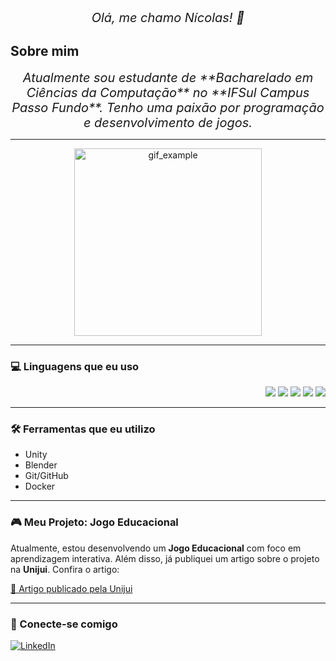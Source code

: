 <div align="center">
  <em style="font-size:20px;"> Olá, me chamo Nícolas! 👋 </em>
</div>

## Sobre mim

<div align="center">
  <em style="font-size:20px;"> Atualmente sou estudante de **Bacharelado em Ciências da Computação** no **IFSul Campus Passo Fundo**. Tenho uma paixão por programação e desenvolvimento de jogos. </em>
</div>

---

<p align="center">
  <img src="https://media1.tenor.com/m/9X-I0mcc_OgAAAAd/dog-funny.gif" alt="gif_example" width="300"/>
</p>

---

### 💻 Linguagens que eu uso

<div align="right">
  <img src="https://img.shields.io/badge/Java-007396?style=for-the-badge&logo=java&logoColor=white" />
  <img src="https://img.shields.io/badge/JavaScript-F7DF1E?style=for-the-badge&logo=javascript&logoColor=white" />
  <img src="https://img.shields.io/badge/C%23-239120?style=for-the-badge&logo=c-sharp&logoColor=white" />
  <img src="https://img.shields.io/badge/C%2B%2B-00599C?style=for-the-badge&logo=cplusplus&logoColor=white" />
  <img src="https://img.shields.io/badge/Python-3776AB?style=for-the-badge&logo=python&logoColor=white" />
</div>

---

### 🛠️ Ferramentas que eu utilizo

- Unity
- Blender
- Git/GitHub
- Docker

---

### 🎮 Meu Projeto: Jogo Educacional

Atualmente, estou desenvolvendo um **Jogo Educacional** com foco em aprendizagem interativa. Além disso, já publiquei um artigo sobre o projeto na **Unijui**. Confira o artigo:

[📄 Artigo publicado pela Unijui](https://publicacoeseventos.unijui.edu.br/index.php/salaoconhecimento/article/view/26175)

---

### 🔗 Conecte-se comigo

[![LinkedIn](https://img.shields.io/badge/LinkedIn-0077B5?style=for-the-badge&logo=linkedin&logoColor=white)](https://www.linkedin.com/in/nícolas-ribeiro-0b3572207/)
